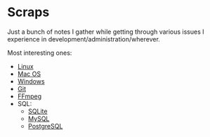 # Scraps

Just a bunch of notes I gather while getting through various issues I experience in development/administration/wherever.

Most interesting ones:

- [Linux](_linux/linux.md)
- [Mac OS](_macos/macos.md)
- [Windows](_windows/windows.md)
- [Git](Git/git.md)
- [FFmpeg](ffmpeg/ffmpeg.md)
- SQL:
    + [SQLite](SQL/sqlite.md)
    + [MySQL](SQL/MySQL/mysql.md)
    + [PostgreSQL](SQL/PostgreSQL/postgresql.md)
